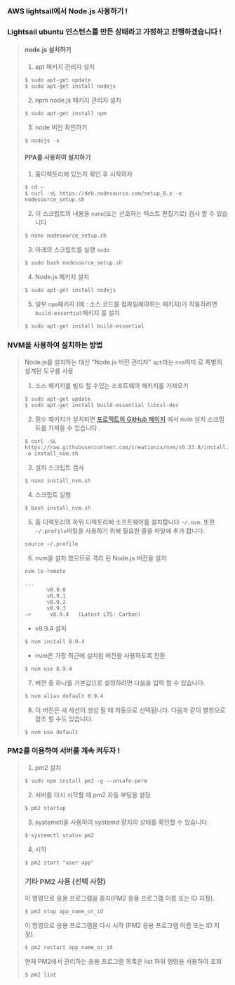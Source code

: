 ### AWS lightsail에서 Node.js 사용하기 !



### Lightsail ubuntu 인스턴스를 만든 상태라고 가정하고 진행하겠습니다 !

>#### node.js 설치하기
>
>1. apt 패키지 관리자 설치
>
>```
>$ sudo apt-get update
>$ sudo apt-get install nodejs
>```
>
>2. npm node.js 패키지 관리자 설치
>
>```
>$ sudo apt-get install npm
>```
>
>3. node 버전 확인하기
>
>```
>$ nodejs -v
>```
>
> #### PPA를 사용하여 설치하기
>
>1. 홈디렉토리에 있는지 확인 후 시작하자
>
>```
>$ cd ~
>$ curl -sL https://deb.nodesource.com/setup_8.x -o nodesource_setup.sh
>```
>
>2. 이 스크립트의 내용을 `nano`(또는 선호하는 텍스트 편집기로) 검사 할 수 있습니다 
>
>```
>$ nano nodesource_setup.sh
>```
>
>3.  아래의 스크립트를 실행 `sudo`
>
>```
>$ sudo bash nodesource_setup.sh
>```
>
>4. Node.js 패키지 설치
>
>```
>$ sudo apt-get install nodejs
>```
>
>5. 일부 `npm`패키지 (예 : 소스 코드를 컴파일해야하는 패키지)가 작동하려면 `build-essential`패키지 를 설치
>
>```
>$ sudo apt-get install build-essential
>```

###  

### NVM을 사용하여 설치하는 방법

>Node.js를 설치하는 대신 "Node.js 버전 관리자" `apt`라는 `nvm`의미 로 특별히 설계된 도구를 사용
>
>1. 소스 패키지를 빌드 할 수있는 소프트웨어 패키지를 가져오기
>
>```
>$ sudo apt-get update
>$ sudo apt-get install build-essential libssl-dev
>```
>
>2. 필수 패키지가 설치되면 [프로젝트의 GitHub 페이지](https://github.com/creationix/nvm) 에서 nvm 설치 스크립트를 가져올 수 있습니다 .
>
>```
>$ curl -sL https://raw.githubusercontent.com/creationix/nvm/v0.33.8/install.sh -o install_nvm.sh
>```
>
>3. 설치 스크립트 검사
>
>```
>$ nano install_nvm.sh
>```
>
>4. 스크립트 실행
>
>```
>$ bash install_nvm.sh
>```
>
>5. 홈 디렉토리의 하위 디렉토리에 소프트웨어를 설치합니다 `~/.nvm`. 또한 `~/.profile`파일을 사용하기 위해 필요한 줄을 파일에 추가 합니다.
>
>```
>source ~/.profile
>```
>
>6.  nvm을 설치 했으므로 격리 된 Node.js 버전을 설치
>
>```
>nvm ls-remote
>```
>
>```
>...
>        v8.9.0   
>        v8.9.1   
>        v8.9.2   
>        v8.9.3   
>->      v8.9.4   (Latest LTS: Carbon)      
>```
>
>- v8.9.4 설치
>
>```
>$ nvm install 8.9.4
>```
>
>- nvm은 가장 최근에 설치된 버전을 사용하도록 전환
>
>```
>$ nvm use 8.9.4
>```
>
>7. 버전 중 하나를 기본값으로 설정하려면 다음을 입력 할 수 있습니다.
>
>```
>$ nvm alias default 8.9.4
>```
>
>8. 이 버전은 새 세션이 생성 될 때 자동으로 선택됩니다. 다음과 같이 별칭으로 참조 할 수도 있습니다.
>
>```
>$ nvm use default
>```

 

### PM2를 이용하여 서버를 계속 켜두자 !

>1. pm2 설치
>
>```
>$ sudo npm install pm2 -g --unsafe-perm
>```
>
>2.  서버를 다시 시작할 때 pm2 자동 부팅을 설정
>
>```
>$ pm2 startup 
>```
>
>3. systemctl을 사용하여 systemd 장치의 상태를 확인할 수 있습니다.
>
>```
>$ systemctl status pm2
>```
>
>4. 시작 
>
>```
>$ pm2 start "user app"
>```
>
>### 기타 PM2 사용 (선택 사항)
>
>이 명령으로 응용 프로그램을 중지(PM2 응용 프로그램 이름 또는 ID 지정).
>
>```
>$ pm2 stop app_name_or_id
>```
>
>이 명령으로 응용 프로그램을 다시 시작 (PM2 응용 프로그램 이름 또는 ID 지정).
>
>```
>$ pm2 restart app_name_or_id
>```
>
>현재 PM2에서 관리하는 응용 프로그램 목록은 list 하위 명령을 사용하여 조회
>
>```
>$ pm2 list
>```
